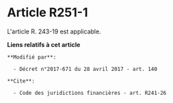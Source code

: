 # Article R251-1

L'article R. 243-19 est applicable.

**Liens relatifs à cet article**

	**Modifié par**:

	  - Décret n°2017-671 du 28 avril 2017 - art. 140

	**Cite**:

	  - Code des juridictions financières - art. R241-26
